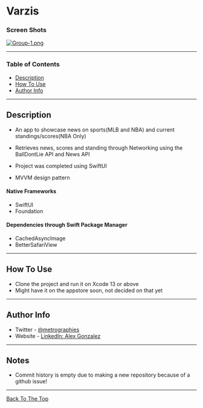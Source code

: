 # Varzis

### Screen Shots
[![Group-1.png](https://i.postimg.cc/V6TJK99X/Group-1.png)](https://postimg.cc/vgr8BVNm)

---

### Table of Contents

- [Description](#description)
- [How To Use](#how-to-use)
- [Author Info](#author-info)

---

## Description

- An app to showcase news on sports(MLB and NBA) and current standings/scores(NBA Only)

- Retrieves news, scores and standing through Networking using the BallDontLie API and News API

- Project was completed using SwiftUI

- MVVM design pattern

#### Native Frameworks

- SwiftUI
- Foundation

#### Dependencies through Swift Package Manager

- CachedAsyncImage
- BetterSafariView

---

## How To Use

- Clone the project and run it on Xcode 13 or above
- Might have it on the appstore soon, not decided on that yet

---

## Author Info

- Twitter - [@metrographies](https://twitter.com/metrographies)
- Website - [LinkedIn: Alex Gonzalez](https://www.linkedin.com/in/alex-gonzalez-b95674211/)

---

## Notes

- Commit history is empty due to making a new repository because of a github issue!

---

[Back To The Top](#Varzis)
